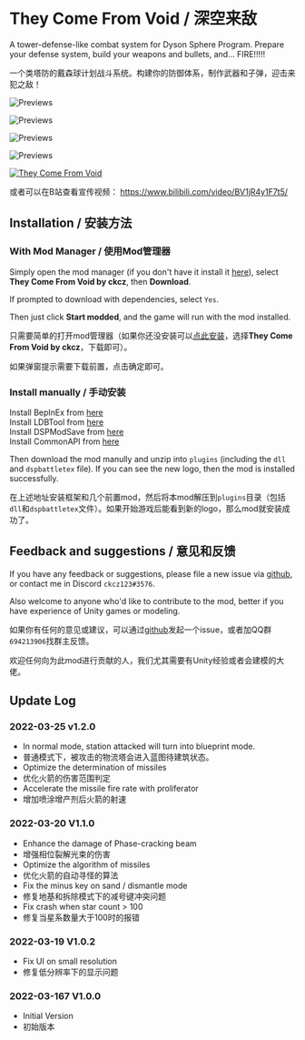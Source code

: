 ﻿# They Come From Void / 深空来敌

A tower-defense-like combat system for Dyson Sphere Program. Prepare your defense system, build your weapons and bullets, and... FIRE!!!!!

一个类塔防的戴森球计划战斗系统。构建你的防御体系，制作武器和子弹，迎击来犯之敌！

![Previews](https://raw.githubusercontent.com/ckcz123/DSP_Battle/master/previews/1.png)

![Previews](https://raw.githubusercontent.com/ckcz123/DSP_Battle/master/previews/2.jpg)

![Previews](https://raw.githubusercontent.com/ckcz123/DSP_Battle/master/previews/3.png)

![Previews](https://raw.githubusercontent.com/ckcz123/DSP_Battle/master/previews/4.png)

[![They Come From Void](https://raw.githubusercontent.com/ckcz123/DSP_Battle/master/previews/youtube.jpg)](https://www.youtube.com/watch?v=-EKDXbIcm_E "They Come From Void")

或者可以在B站查看宣传视频： https://www.bilibili.com/video/BV1jR4y1F7t5/

## Installation / 安装方法

### With Mod Manager / 使用Mod管理器

Simply open the mod manager (if you don't have it install it [here](https://dsp.thunderstore.io/package/ebkr/r2modman/)), select **They Come From Void by ckcz**, then **Download**.

If prompted to download with dependencies, select `Yes`.

Then just click **Start modded**, and the game will run with the mod installed.

只需要简单的打开mod管理器（如果你还没安装可以[点此安装](https://dsp.thunderstore.io/package/ebkr/r2modman/)，选择**They Come From Void by ckcz**，下载即可）。

如果弹窗提示需要下载前置，点击确定即可。

### Install manually / 手动安装

Install BepInEx from [here](https://dsp.thunderstore.io/package/xiaoye97/BepInEx/)<br/>
Install LDBTool from [here](https://dsp.thunderstore.io/package/xiaoye97/LDBTool/)<br/>
Install DSPModSave from [here](https://dsp.thunderstore.io/package/CommonAPI/DSPModSave/)<br/>
Install CommonAPI from [here](https://dsp.thunderstore.io/package/CommonAPI/CommonAPI/)<br/>


Then download the mod manully and unzip into `plugins` (including the `dll` and `dspbattletex` file). If you can see the new logo, then the mod is installed successfully.

在上述地址安装框架和几个前置mod，然后将本mod解压到`plugins`目录（包括`dll`和`dspbattletex`文件）。如果开始游戏后能看到新的logo，那么mod就安装成功了。

## Feedback and suggestions / 意见和反馈

If you have any feedback or suggestions, please file a new issue via [github](https://github.com/ckcz123/DSP_Battle), or contact me in Discord `ckcz123#3576`.

Also welcome to anyone who'd like to contribute to the mod, better if you have experience of Unity games or modeling.

如果你有任何的意见或建议，可以通过[github](https://github.com/ckcz123/DSP_Battle)发起一个issue，或者加QQ群`694213906`找群主反馈。

欢迎任何向为此mod进行贡献的人，我们尤其需要有Unity经验或者会建模的大佬。

## Update Log

### 2022-03-25 v1.2.0

 - In normal mode, station attacked will turn into blueprint mode.
 - 普通模式下，被攻击的物流塔会进入蓝图待建筑状态。
 - Optimize the determination of missiles
 - 优化火箭的伤害范围判定
 - Accelerate the missile fire rate with proliferator
 - 增加喷涂增产剂后火箭的射速

### 2022-03-20 V1.1.0

 - Enhance the damage of Phase-cracking beam
 - 增强相位裂解光束的伤害
 - Optimize the algorithm of missiles
 - 优化火箭的自动寻怪的算法
 - Fix the minus key on sand / dismantle mode
 - 修复地基和拆除模式下的减号键冲突问题
 - Fix crash when star count > 100
 - 修复当星系数量大于100时的报错

### 2022-03-19 V1.0.2

 - Fix UI on small resolution
 - 修复低分辨率下的显示问题

### 2022-03-167 V1.0.0
 - Initial Version
 - 初始版本
